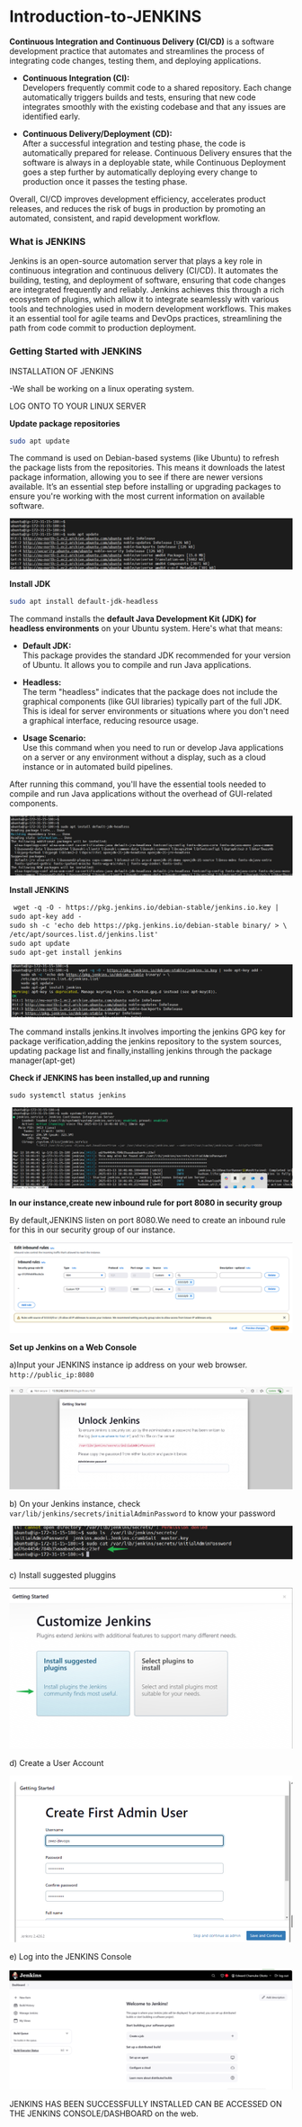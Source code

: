 # Introduction-to-JENKINS

**Continuous Integration and Continuous Delivery (CI/CD)** is a software development practice that automates and streamlines the process of integrating code changes, testing them, and deploying applications. 

- **Continuous Integration (CI):**  
  Developers frequently commit code to a shared repository. Each change automatically triggers builds and tests, ensuring that new code integrates smoothly with the existing codebase and that any issues are identified early.

- **Continuous Delivery/Deployment (CD):**  
  After a successful integration and testing phase, the code is automatically prepared for release. Continuous Delivery ensures that the software is always in a deployable state, while Continuous Deployment goes a step further by automatically deploying every change to production once it passes the testing phase.

Overall, CI/CD improves development efficiency, accelerates product releases, and reduces the risk of bugs in production by promoting an automated, consistent, and rapid development workflow.


### What is JENKINS

Jenkins is an open-source automation server that plays a key role in continuous integration and continuous delivery (CI/CD). It automates the building, testing, and deployment of software, ensuring that code changes are integrated frequently and reliably. Jenkins achieves this through a rich ecosystem of plugins, which allow it to integrate seamlessly with various tools and technologies used in modern development workflows. This makes it an essential tool for agile teams and DevOps practices, streamlining the path from code commit to production deployment.

### Getting Started with JENKINS

INSTALLATION OF JENKINS

-We shall be working on a linux operating system.

LOG ONTO TO YOUR LINUX SERVER

**Update package repositories**



```bash
sudo apt update
```

The command is used on Debian-based systems (like Ubuntu) to refresh the package lists from the repositories. This means it downloads the latest package information, allowing you to see if there are newer versions available. It’s an essential step before installing or upgrading packages to ensure you're working with the most current information on available software.

 ![](./img/J1.png)

**Install JDK**



```bash
sudo apt install default-jdk-headless
```

The command installs the **default Java Development Kit (JDK) for headless environments** on your Ubuntu system. Here's what that means:

- **Default JDK:**  
  This package provides the standard JDK recommended for your version of Ubuntu. It allows you to compile and run Java applications.

- **Headless:**  
  The term "headless" indicates that the package does not include the graphical components (like GUI libraries) typically part of the full JDK. This is ideal for server environments or situations where you don't need a graphical interface, reducing resource usage.

- **Usage Scenario:**  
  Use this command when you need to run or develop Java applications on a server or any environment without a display, such as a cloud instance or in automated build pipelines.

After running this command, you'll have the essential tools needed to compile and run Java applications without the overhead of GUI-related components.

 ![](./img/J2.png)

 **Install JENKINS**

     wget -q -O - https://pkg.jenkins.io/debian-stable/jenkins.io.key | sudo apt-key add -
    sudo sh -c 'echo deb https://pkg.jenkins.io/debian-stable binary/ > \
    /etc/apt/sources.list.d/jenkins.list'
    sudo apt update
    sudo apt-get install jenkins


 ![](./img/J3.png)

 The command installs jenkins.It involves importing the jenkins GPG key for package verification,adding the jenkins repository to the system sources, updating package list and finally,installing jenkins through the package manager(apt-get)

 **Check if JENKINS has been installed,up and running**

    sudo systemctl status jenkins

![](./img/J4.png)

**In our instance,create new inbound rule for port 8080 in security group**

By default,JENKINS listen on port 8080.We need to create an inbound rule for this in our security group of our instance.

![](./img/J5.png)

**Set up Jenkins on a Web Console**

a)Input your JENKINS instance ip address on your web browser.
`http://public_ip:8080`

![](./img/J6.png)

b) On your Jenkins instance, check `var/lib/jenkins/secrets/initialAdminPassword` to know your password

![](./img/J7.png)

c) Install suggested pluggins

![](./img/J8.png)

d) Create a User Account

![](./img/J9.png)

e) Log into the JENKINS Console

![](./img/J10.png)

JENKINS HAS BEEN SUCCESSFULLY INSTALLED CAN BE ACCESSED ON THE JENKINS CONSOLE/DASHBOARD on the web.









    